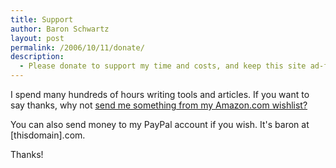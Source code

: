 ```yaml
---
title: Support
author: Baron Schwartz
layout: post
permalink: /2006/10/11/donate/
description:
  - Please donate to support my time and costs, and keep this site ad-free.
---
```

I spend many hundreds of hours writing tools and articles. If you want to say thanks, why not [send me something from my Amazon.com wishlist?][1]

You can also send money to my PayPal account if you wish. It's baron at [thisdomain].com.

Thanks!

 [1]: http://www.amazon.com/gp/registry/registry.html?id=LOE4ZUTKFU39
